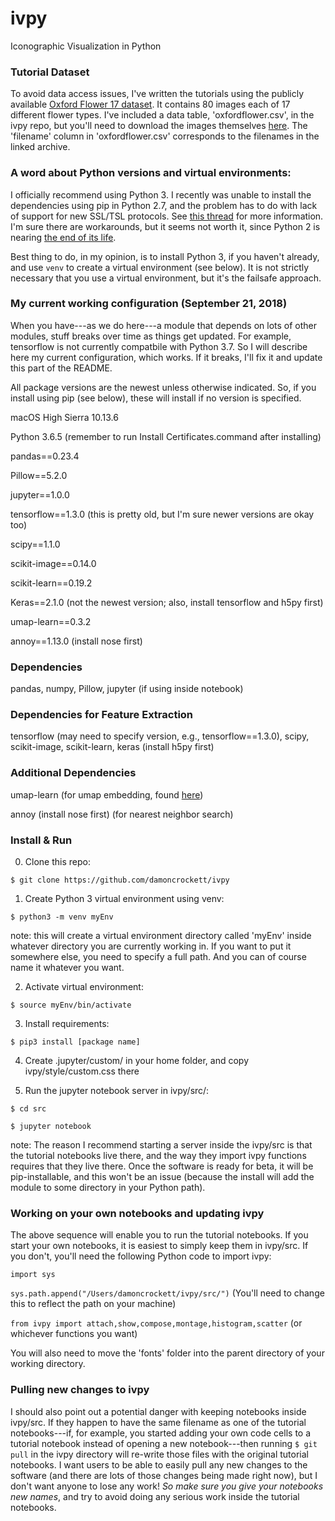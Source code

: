 # ivpy
Iconographic Visualization in Python

### Tutorial Dataset

To avoid data access issues, I've written the tutorials using the publicly available [Oxford Flower 17 dataset](http://www.robots.ox.ac.uk/~vgg/data/flowers/17/). It contains 80 images each of 17 different flower types. I've included a data table, 'oxfordflower.csv', in the ivpy repo, but you'll need to download the images themselves [here](http://www.robots.ox.ac.uk/~vgg/data/flowers/17/17flowers.tgz). The 'filename' column in 'oxfordflower.csv' corresponds to the filenames in the linked archive.

### A word about Python versions and virtual environments:

I officially recommend using Python 3. I recently was unable to install the dependencies using pip in Python 2.7, and the problem has to do with lack of support for new SSL/TSL protocols. See [this thread](https://github.com/pypa/get-pip/issues/26) for more information. I'm sure there are workarounds, but it seems not worth it, since Python 2 is nearing [the end of its life](https://legacy.python.org/dev/peps/pep-0373/).

Best thing to do, in my opinion, is to install Python 3, if you haven't already, and use `venv` to create a virtual environment (see below). It is not strictly necessary that you use a virtual environment, but it's the failsafe approach.

### My current working configuration (September 21, 2018)

When you have---as we do here---a module that depends on lots of other modules, stuff breaks over time as things get updated. For example, tensorflow is not currently compatbile with Python 3.7. So I will describe here my current configuration, which works. If it breaks, I'll fix it and update this part of the README.

All package versions are the newest unless otherwise indicated. So, if you install using pip (see below), these will install if no version is specified. 

macOS High Sierra 10.13.6

Python 3.6.5 (remember to run Install Certificates.command after installing)

pandas==0.23.4

Pillow==5.2.0

jupyter==1.0.0

tensorflow==1.3.0 (this is pretty old, but I'm sure newer versions are okay too)

scipy==1.1.0

scikit-image==0.14.0

scikit-learn==0.19.2

Keras==2.1.0 (not the newest version; also, install tensorflow and h5py first)

umap-learn==0.3.2

annoy==1.13.0 (install nose first)

### Dependencies 

pandas, numpy, Pillow, jupyter (if using inside notebook)

### Dependencies for Feature Extraction

tensorflow (may need to specify version, e.g., tensorflow==1.3.0), scipy, scikit-image, scikit-learn, keras (install h5py first)

### Additional Dependencies

umap-learn (for umap embedding, found [here](https://github.com/lmcinnes/umap))

annoy (install nose first) (for nearest neighbor search)

### Install & Run

0. Clone this repo:

`$ git clone https://github.com/damoncrockett/ivpy`

1. Create Python 3 virtual environment using venv:

`$ python3 -m venv myEnv`

note: this will create a virtual environment directory called 'myEnv' inside whatever directory you are currently working in. If you want to put it somewhere else, you need to specify a full path. And you can of course name it whatever you want.

2. Activate virtual environment:

`$ source myEnv/bin/activate`

3. Install requirements:

`$ pip3 install [package name]`

4. Create .jupyter/custom/ in your home folder, and copy ivpy/style/custom.css there

5. Run the jupyter notebook server in ivpy/src/:

`$ cd src`

`$ jupyter notebook`

note: The reason I recommend starting a server inside the ivpy/src is that the tutorial notebooks live there, and the way they import ivpy functions requires that they live there. Once the software is ready for beta, it will be pip-installable, and this won't be an issue (because the install will add the module to some directory in your Python path).

### Working on your own notebooks and updating ivpy

The above sequence will enable you to run the tutorial notebooks. If you start your own notebooks, it is easiest to simply keep them in ivpy/src. If you don't, you'll need the following Python code to import ivpy:

`import sys`

`sys.path.append("/Users/damoncrockett/ivpy/src/")` (You'll need to change this to reflect the path on your machine)

`from ivpy import attach,show,compose,montage,histogram,scatter` (or whichever functions you want)

You will also need to move the 'fonts' folder into the parent directory of your working directory.

### Pulling new changes to ivpy

I should also point out a potential danger with keeping notebooks inside ivpy/src. If they happen to have the same filename as one of the tutorial notebooks---if, for example, you started adding your own code cells to a tutorial notebook instead of opening a new notebook---then running `$ git pull` in the ivpy directory will re-write those files with the original tutorial notebooks. I want users to be able to easily pull any new changes to the software (and there are lots of those changes being made right now), but I don't want anyone to lose any work! _So make sure you give your notebooks new names_, and try to avoid doing any serious work inside the tutorial notebooks.
